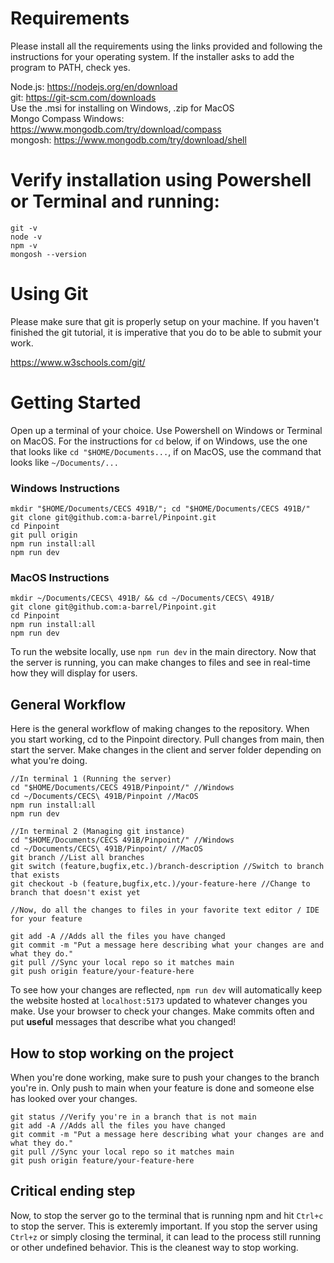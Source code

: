 # Requirements
Please install all the requirements using the links provided and following the instructions for your operating system. If the installer asks to add the program to PATH, check yes.

Node.js: https://nodejs.org/en/download  
git: https://git-scm.com/downloads  
Use the .msi for installing on Windows, .zip for MacOS  
Mongo Compass Windows: https://www.mongodb.com/try/download/compass  
mongosh: https://www.mongodb.com/try/download/shell 
# Verify installation using Powershell or Terminal and running:

```
git -v
node -v
npm -v
mongosh --version
```
# Using Git

Please make sure that git is properly setup on your machine. If you haven't finished the git tutorial, it is imperative that you do to be able to submit your work.

https://www.w3schools.com/git/

# Getting Started

Open up a terminal of your choice. Use Powershell on Windows or Terminal on MacOS. For the instructions for `cd` below, if on Windows, use the one that looks like `cd "$HOME/Documents...`, if on MacOS, use the command that looks like `~/Documents/...`
### Windows Instructions
```
mkdir "$HOME/Documents/CECS 491B/"; cd "$HOME/Documents/CECS 491B/"
git clone git@github.com:a-barrel/Pinpoint.git
cd Pinpoint
git pull origin
npm run install:all
npm run dev
```
### MacOS Instructions
```
mkdir ~/Documents/CECS\ 491B/ && cd ~/Documents/CECS\ 491B/
git clone git@github.com:a-barrel/Pinpoint.git
cd Pinpoint
npm run install:all
npm run dev
```

To run the website locally, use `npm run dev` in the main directory. Now that the server is running, you can make changes to files and see in real-time how they will display for users.

## General Workflow

Here is the general workflow of making changes to the repository. When you start working, cd to the Pinpoint directory. Pull changes from main, then start the server. Make changes in the client and server folder depending on what you're doing.

```
//In terminal 1 (Running the server)
cd "$HOME/Documents/CECS 491B/Pinpoint/" //Windows
cd ~/Documents/CECS\ 491B/Pinpoint //MacOS
npm run install:all
npm run dev
```

```
//In terminal 2 (Managing git instance)
cd "$HOME/Documents/CECS 491B/Pinpoint/" //Windows
cd ~/Documents/CECS\ 491B/Pinpoint/ //MacOS
git branch //List all branches
git switch (feature,bugfix,etc.)/branch-description //Switch to branch that exists
git checkout -b (feature,bugfix,etc.)/your-feature-here //Change to branch that doesn't exist yet

//Now, do all the changes to files in your favorite text editor / IDE for your feature 

git add -A //Adds all the files you have changed
git commit -m "Put a message here describing what your changes are and what they do."
git pull //Sync your local repo so it matches main
git push origin feature/your-feature-here
```
To see how your changes are reflected, `npm run dev` will automatically keep the website hosted at `localhost:5173` updated to whatever changes you make. Use your browser to check your changes. Make commits often and put **useful** messages that describe what you changed! 

## How to stop working on the project
When you're done working, make sure to push your changes to the branch you're in. Only push to main when your feature is done and someone else has looked over your changes.
```
git status //Verify you're in a branch that is not main
git add -A //Adds all the files you have changed
git commit -m "Put a message here describing what your changes are and what they do."
git pull //Sync your local repo so it matches main
git push origin feature/your-feature-here
```

## Critical ending step
Now, to stop the server go to the terminal that is running npm and hit `Ctrl+c` to stop the server. This is exteremly important. If you stop the server using `Ctrl+z` or simply closing the terminal, it can lead to the process still running or other undefined behavior. This is the cleanest way to stop working.